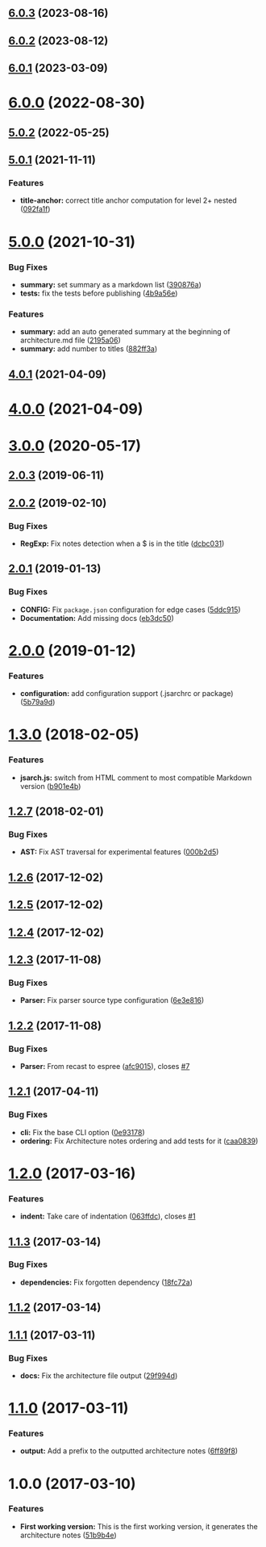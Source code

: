 ## [6.0.3](https://github.com/nfroidure/jsarch/compare/v6.0.2...v6.0.3) (2023-08-16)



## [6.0.2](https://github.com/nfroidure/jsarch/compare/v6.0.1...v6.0.2) (2023-08-12)



## [6.0.1](https://github.com/nfroidure/jsarch/compare/v6.0.0...v6.0.1) (2023-03-09)



# [6.0.0](https://github.com/nfroidure/jsarch/compare/v5.0.2...v6.0.0) (2022-08-30)



## [5.0.2](https://github.com/nfroidure/jsarch/compare/v5.0.1...v5.0.2) (2022-05-25)



## [5.0.1](https://github.com/nfroidure/jsarch/compare/v5.0.0...v5.0.1) (2021-11-11)


### Features

* **title-anchor:** correct title anchor computation for level 2+ nested ([092fa1f](https://github.com/nfroidure/jsarch/commit/092fa1f062ea1dfd430f50ee0d2e7d1ff3b7a0e3))



# [5.0.0](https://github.com/nfroidure/jsarch/compare/v4.0.1...v5.0.0) (2021-10-31)


### Bug Fixes

* **summary:** set summary as a markdown list ([390876a](https://github.com/nfroidure/jsarch/commit/390876af434980a54868e2244d0ea9b73fbdda38))
* **tests:** fix the tests before publishing ([4b9a56e](https://github.com/nfroidure/jsarch/commit/4b9a56e558e9fe2c748100fa6a04f8af886897c3))


### Features

* **summary:** add an auto generated summary at the beginning of architecture.md file ([2195a06](https://github.com/nfroidure/jsarch/commit/2195a06e008dad1b211e2418fc14e200c8d2a890))
* **summary:** add number to titles ([882ff3a](https://github.com/nfroidure/jsarch/commit/882ff3a70d5868210c538060db5a5921ba913fa7))



## [4.0.1](https://github.com/nfroidure/jsarch/compare/v4.0.0...v4.0.1) (2021-04-09)



# [4.0.0](https://github.com/nfroidure/jsarch/compare/v3.0.0...v4.0.0) (2021-04-09)



# [3.0.0](https://github.com/nfroidure/jsarch/compare/v2.0.3...v3.0.0) (2020-05-17)



## [2.0.3](https://github.com/nfroidure/jsarch/compare/v2.0.2...v2.0.3) (2019-06-11)



## [2.0.2](https://github.com/nfroidure/jsarch/compare/v2.0.1...v2.0.2) (2019-02-10)


### Bug Fixes

* **RegExp:** Fix notes detection when a $ is in the title ([dcbc031](https://github.com/nfroidure/jsarch/commit/dcbc031))



## [2.0.1](https://github.com/nfroidure/jsarch/compare/v2.0.0...v2.0.1) (2019-01-13)


### Bug Fixes

* **CONFIG:** Fix `package.json` configuration for edge cases ([5ddc915](https://github.com/nfroidure/jsarch/commit/5ddc915))
* **Documentation:** Add missing docs ([eb3dc50](https://github.com/nfroidure/jsarch/commit/eb3dc50))



# [2.0.0](https://github.com/nfroidure/jsarch/compare/v1.3.0...v2.0.0) (2019-01-12)


### Features

* **configuration:** add configuration support (.jsarchrc or package) ([5b79a9d](https://github.com/nfroidure/jsarch/commit/5b79a9d))



<a name="1.3.0"></a>
# [1.3.0](https://github.com/nfroidure/jsarch/compare/v1.2.7...v1.3.0) (2018-02-05)


### Features

* **jsarch.js:** switch from HTML comment to most compatible Markdown version ([b901e4b](https://github.com/nfroidure/jsarch/commit/b901e4b))



<a name="1.2.7"></a>
## [1.2.7](https://github.com/nfroidure/jsarch/compare/v1.2.6...v1.2.7) (2018-02-01)


### Bug Fixes

* **AST:** Fix AST traversal for experimental features ([000b2d5](https://github.com/nfroidure/jsarch/commit/000b2d5))



<a name="1.2.6"></a>
## [1.2.6](https://github.com/nfroidure/jsarch/compare/v1.2.5...v1.2.6) (2017-12-02)



<a name="1.2.5"></a>
## [1.2.5](https://github.com/nfroidure/jsarch/compare/v1.2.4...v1.2.5) (2017-12-02)



<a name="1.2.4"></a>
## [1.2.4](https://github.com/nfroidure/jsarch/compare/v1.2.3...v1.2.4) (2017-12-02)



<a name="1.2.3"></a>
## [1.2.3](https://github.com/nfroidure/jsarch/compare/v1.2.2...v1.2.3) (2017-11-08)


### Bug Fixes

* **Parser:** Fix parser source type configuration ([6e3e816](https://github.com/nfroidure/jsarch/commit/6e3e816))



<a name="1.2.2"></a>
## [1.2.2](https://github.com/nfroidure/jsarch/compare/v1.2.1...v1.2.2) (2017-11-08)


### Bug Fixes

* **Parser:** From recast to espree ([afc9015](https://github.com/nfroidure/jsarch/commit/afc9015)), closes [#7](https://github.com/nfroidure/jsarch/issues/7)



<a name="1.2.1"></a>
## [1.2.1](https://github.com/nfroidure/jsarch/compare/v1.2.0...v1.2.1) (2017-04-11)


### Bug Fixes

* **cli:** Fix the base CLI option ([0e93178](https://github.com/nfroidure/jsarch/commit/0e93178))
* **ordering:** Fix Architecture notes ordering and add tests for it ([caa0839](https://github.com/nfroidure/jsarch/commit/caa0839))



<a name="1.2.0"></a>
# [1.2.0](https://github.com/nfroidure/jsarch/compare/v1.1.3...v1.2.0) (2017-03-16)


### Features

* **indent:** Take care of indentation ([063ffdc](https://github.com/nfroidure/jsarch/commit/063ffdc)), closes [#1](https://github.com/nfroidure/jsarch/issues/1)



<a name="1.1.3"></a>
## [1.1.3](https://github.com/nfroidure/jsarch/compare/v1.1.2...v1.1.3) (2017-03-14)


### Bug Fixes

* **dependencies:** Fix forgotten dependency ([18fc72a](https://github.com/nfroidure/jsarch/commit/18fc72a))



<a name="1.1.2"></a>
## [1.1.2](https://github.com/nfroidure/jsarch/compare/v1.1.1...v1.1.2) (2017-03-14)



<a name="1.1.1"></a>
## [1.1.1](https://github.com/nfroidure/jsarch/compare/v1.1.0...v1.1.1) (2017-03-11)


### Bug Fixes

* **docs:** Fix the architecture file output ([29f994d](https://github.com/nfroidure/jsarch/commit/29f994d))



<a name="1.1.0"></a>
# [1.1.0](https://github.com/nfroidure/jsarch/compare/v1.0.0...v1.1.0) (2017-03-11)


### Features

* **output:** Add a prefix to the outputted architecture notes ([6ff89f8](https://github.com/nfroidure/jsarch/commit/6ff89f8))



<a name="1.0.0"></a>
# 1.0.0 (2017-03-10)


### Features

* **First working version:** This is the first working version, it generates the architecture notes ([51b9b4e](https://github.com/nfroidure/jsarch/commit/51b9b4e))




